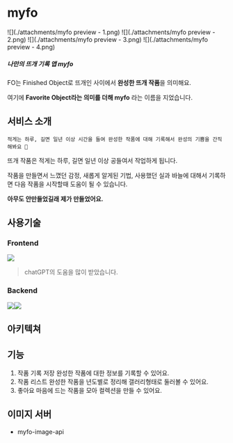 # myfo

![](./attachments/myfo preview - 1.png)
![](./attachments/myfo preview - 2.png)
![](./attachments/myfo preview - 3.png)
![](./attachments/myfo preview - 4.png)


##### 나만의 뜨개 기록 앱 myfo

FO는 Finished Object로 뜨개인 사이에서 **완성한 뜨개 작품**을 의미해요.

여기에 **Favorite Object라는 의미를 더해 myfo** 라는 이름을 지었습니다.

## 서비스 소개
```
적게는 하루, 길면 일년 이상 시간을 들여 완성한 작품에 대해 기록해서 완성의 기쁨을 간직해봐요 🧶
```
뜨개 작품은 적게는 하루, 길면 일년 이상 공들여서 작업하게 됩니다.

작품을 만들면서 느꼈던 감정, 새롭게 알게된 기법, 사용했던 실과 바늘에 대해서 기록하면 다음 작품을 시작할때 도움이 될 수 있습니다.

**아무도 안만들었길래 제가 만들었어요.**

## 사용기술
### Frontend
<img src="https://img.shields.io/badge/Flutter-%2302569B.svg?style=for-the-badge&logo=Flutter&logoColor=white">

>  chatGPT의 도움을 많이 받았습니다.

### Backend
<img src="https://img.shields.io/badge/Amazon%20S3-FF9900?style=for-the-badge&logo=amazons3&logoColor=white"><img src="https://img.shields.io/badge/node.js-6DA55F?style=for-the-badge&logo=node.js&logoColor=white">

## 아키텍쳐

## 기능

1. 작품 기록 저장
   완성한 작품에 대한 정보를 기록할 수 있어요.
2. 작품 리스트
   완성한 작품을 년도별로 정리해 갤러리형태로 둘러볼 수 있어요.
3. 좋아요
   마음에 드는 작품을 모아 컬렉션을 만들 수 있어요.

## 이미지 서버
- myfo-image-api
